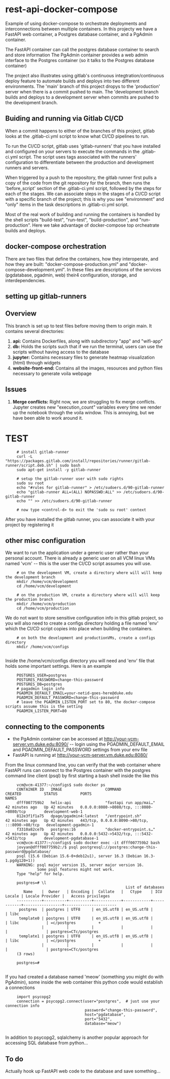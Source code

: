 # rest-api-docker-compose
Example of using docker-compose to orchestrate deployments and interconnections between multiple containers. In this projecty we have a FastAPI web container, a Postgres database container, and a PgAdmin container.

The FastAPI container can call the postgres database container to search and store information
The PgAdmin container provides a web admin interface to the Postgres container (so it talks to the Postgres database container)

The project also illustrates using gitlab's continuous integtration/continuous deploy feature to automate builds and deploys into two different environments. The 'main' branch of this project dropys to the 'production' server when there is a commit pushed to main. The 'development branch builds and deploys to a development server when commits are pushed to the development branch.

## Buiding and running via Gitlab CI/CD

When a commit happens to either of the branches of this project, gitlab looks at the .gitlab-ci.yml script to know what CI/CD pipelines to run.

To run the CI/CD script, gitlab uses 'gitlab-runners' that you have installed and configured on your servers to execute the commands in the .gitlab-ci.yml script. The script uses tags associated with the runners' configuration to differentiate between the production and development runners and servers.

When triggered by a push to the repository, the gitlab runner first pulls a copy of the code from the git repository for the branch, then runs the 'before_script' section of the .gitlab-ci.yml script, followed by the steps for each of the stages. We can associate steps in the stages of a CI/CD script with a specific branch of the project; this is why you see "environment" and "only" items in the task descriptions in .gitlab-ci.yml script.

Most of the real work of building and running the containers is handled by the shell scripts "build-test", "run-test", "build-production", and "run-production". Here we take advantage of docker-compose top orcheatrate builds and deploys.

## docker-compose orchestration

There are two files that define the containers, how they interoperate, and how they are built: "docker-compose-production.yml" and "docker-compose-development.yml". In these files are descriptions of the services (pgdatabase, pgadmin, web) their4 configuration, storage, and interdependencies.


## setting up gitlab-runners

## Overview

This branch is set up to test files before moving them to origin main. It contains several directories:

1. **api:** Contains Dockerfiles, along with subdirectory "app" and "wifi-app"
2. **db:** Holds the scripts such that if we run the terminal, users can use the scripts without having access to the database
3. **jupyter:** Contains necessary files to generate heatmap visualization (html) through widgets
4. **website-front-end:** Contains all the images, resources and python files necessary to generate voila webpage

## Issues

1. **Merge conflicts:** Right now, we are struggling to fix merge conflicts. Jupyter creates new "execution_count" variables every time we render up the notebook through the voila window. This is annoying, but we have been able to work around it.

TEST
=======
``````
     # install gitlab-runner 
     curl -L "https://packages.gitlab.com/install/repositories/runner/gitlab-runner/script.deb.sh" | sudo bash
     sudo apt-get install -y gitlab-runner
	 
	 # setup the gitlab-runner user with sudo rights
	 sudo su root
	 echo "#rules for gitlab-runner" > /etc/sudoers.d/90-gitlab-runner
	 echo "gitlab-runner ALL=(ALL) NOPASSWD:ALL" >> /etc/sudoers.d/90-gitlab-runner
	 echo "" >> /etc/sudoers.d/90-gitlab-runner

	 # now type <control-d> to exit the 'sudo su root' context

``````

 After you have installed the gitlab runner, you can associate it with your project by registering it


## other misc configuration

We want to run the application under a generic user rather than your personal account. There is already a generic user on all VCM linux VMs named 'vcm' -- this is the user the CI/CD script assumes you will use.


``````
	 # on the development VM, create a directory where will will keep the development branch
	 mkdir /home/vcm/development
	 cd /home/vcm/development

	 # on the production VM, create a directory where will will keep the production branch
	 mkdir /home/vcm/production
	 cd /home/vcm/production
``````

We do not want to store sensitive configuration info in this gitlab project, so you will also need to create a configs directory holding a file named 'env' which the CI/CD script copies into place when building the containers.


``````
	 # on both the development and productionVMs, create a configs directory 
	 mkdir /home/vcm/configs
     
``````


 Inside the /home/vcm/configs directory you will need and 'env' file that holds some important settings. Here is an example
 
 
``````
	 POSTGRES_USER=postgres
	 POSTGRES_PASSWORD=change-this-password
	 POSTGRES_DB=postgres
	 # pagadmin login info
	 PGADMIN_DEFAULT_EMAIL=your-netid-goes-here@duke.edu
	 PGADMIN_DEFAULT_PASSWORD=change-this-password
	 # leave the PGADMIN_LISTEN_PORT set to 80, the docker-compose scripts assume this is the setting
	 PGADMIN_LISTEN_PORT=80

``````
 
## connecting to the components

- the PgAdmin container can be accessed at http://your-vcm-server.vm.duke.edu:8090/
-- login using the PGADMIN_DEFAULT_EMAIL and PGADMIN_DEFAULT_PASSWORD settings from your env file
- FastAPI is running at http://your-vcm-server.vm.duke.edu:8080/

From the linux command line, you can verify that the web container where FastAPI runs can connect to the Postgres container with the postgres command line client (psql) by first starting a bash shell inside the like this

``````
	 vcm@vcm-41377:~/configs$ sudo docker ps
	 CONTAINER ID   IMAGE                   COMMAND                  CREATED          STATUS          PORTS                                            NAMES
	 dfff007759b2   helix-api               "fastapi run app/mai…"   42 minutes ago   Up 42 minutes   0.0.0.0:8080->8080/tcp, :::8080->8080/tcp        development-web-1
	 812e3f1f1a75   dpage/pgadmin4:latest   "/entrypoint.sh"         42 minutes ago   Up 42 minutes   443/tcp, 0.0.0.0:8090->80/tcp, :::8090->80/tcp   development-pgadmin-1
	 f3310a82ce7b   postgres:16             "docker-entrypoint.s…"   42 minutes ago   Up 42 minutes   0.0.0.0:5432->5432/tcp, :::5432->5432/tcp        development-pgdatabase-1
	 vcm@vcm-41377:~/configs$ sudo docker exec -it dfff007759b2 bash
	 jovyan@dfff007759b2:/$ psql postgresql://postgres:change-this-password@pgdatabase/
	 psql (15.6 (Debian 15.6-0+deb12u1), server 16.3 (Debian 16.3-1.pgdg120+1))
	 WARNING: psql major version 15, server major version 16.
	          Some psql features might not work.
	 Type "help" for help.

	 postgres=# \l
	                                                 List of databases
	    Name    |  Owner   | Encoding |  Collate   |   Ctype    | ICU Locale | Locale Provider |   Access privileges   
	 -----------+----------+----------+------------+------------+------------+-----------------+-----------------------
	  postgres  | postgres | UTF8     | en_US.utf8 | en_US.utf8 |            | libc            | 
	  template0 | postgres | UTF8     | en_US.utf8 | en_US.utf8 |            | libc            | =c/postgres          +
	            |          |          |            |            |            |                 | postgres=CTc/postgres
	  template1 | postgres | UTF8     | en_US.utf8 | en_US.utf8 |            | libc            | =c/postgres          +
	            |          |          |            |            |            |                 | postgres=CTc/postgres
	 (3 rows)

	 postgres=# 
     
``````

If you had created a database named 'meow' (something you might do with PgAdmin), some inside the web container this python code would establish a connections

``````
	 import psycopg2
	 connection = psycopg2.connect(user="postgres",  # just use your connection info
	                               password="change-this-password",
	                               host="pgdatabase",
	                               port="5432",
	                               database="meow")
     
``````


In addition to psycopg2, sqlalchemy is another popular approach for accessing SQL database from python... 

  
## To do

Actually hook up FastAPI web code to the database and save something...

